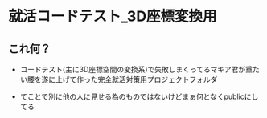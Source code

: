 ﻿# 就活コードテスト_3D座標変換用

## これ何？

- コードテスト(主に3D座標空間の変換系)で失敗しまくってるマキア君が重たい腰を遂に上げて作った完全就活対策用プロジェクトフォルダ

- てことで別に他の人に見せる為のものではないけどまぁ何となくpublicにしてる

